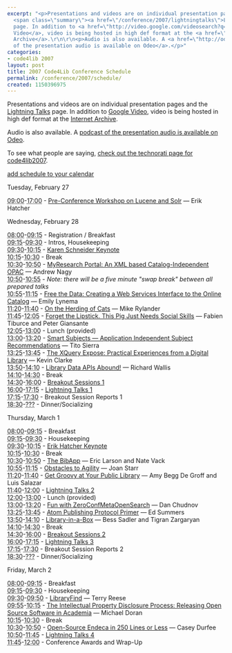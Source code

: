 ```yaml
---
excerpt: "<p>Presentations and videos are on individual presentation pages and the
  <span class=\"summary\"><a href=\"/conference/2007/lightningtalks\">Lightning Talks</a></span>
  page. In addition to <a href=\"http://video.google.com/videosearch?q=code4lib+2007&sitesearch=&start=0\">Google
  Video</a>, video is being hosted in high def format at the <a href=\"http://www.archive.org/search.php?query=code4lib%20AND%202007%20AND%20collection%3Aopensource_movies\">Internet
  Archive</a>.\r\n\r\n<p>Audio is also available. A <a href=\"http://odeo.com/channel/368053/view\">podcast
  of the presentation audio is available on Odeo</a>.</p>"
categories:
- code4lib 2007
layout: post
title: 2007 Code4Lib Conference Schedule
permalink: /conference/2007/schedule/
created: 1150396975
---
```

<p>Presentations and videos are on individual presentation pages and the <span class="summary"><a href="/conference/2007/lightningtalks">Lightning Talks</a></span> page. In addition to <a href="http://video.google.com/videosearch?q=code4lib+2007&sitesearch=&start=0">Google Video</a>, video is being hosted in high def format at the <a href="http://www.archive.org/search.php?query=code4lib%20AND%202007%20AND%20collection%3Aopensource_movies">Internet Archive</a>.

<p>Audio is also available. A <a href="http://odeo.com/channel/368053/view">podcast of the presentation audio is available on Odeo</a>.</p>

<p>To see what people are saying, <a href="http://technorati.com/posts/tag/code4lib2007">check out the technorati page for code4lib2007</a>.</p>

<p><a href="http://suda.co.uk/projects/X2V/get-vcal.php?uri=http://code4lib.org/conference/2007/schedule">add schedule to your calendar</a></p>


<p><span class="date">Tuesday, February 27</span></p>

<dl class="day">
<dt class="vevent" id="hcal2"><abbr class="dtstart" title="2007-02-27T09:00:00-05:00">09:00</abbr>-<abbr class="dtend" title="2007-02-27T017:00:00-05:00">17:00</abbr> - <span class="summary"><a href="/conference/2007/lucenesolr">Pre-Conference Workshop on Lucene and Solr</a> &#151; Erik Hatcher</span></dt>
</dl>

<p><span class="date">Wednesday, February 28</span></p>

<dl class="day">

<dt class="vevent" id="hcal1"><abbr class="dtstart" title="2007-02-28T08:00:00-05:00">08:00</abbr>-<abbr class="dtend" title="2007-02-28T09:15:00-05:00">09:15</abbr> - <span class="summary">Registration / Breakfast</span></dt>
<dt class="vevent" id="hcal2"><abbr class="dtstart" title="2007-02-28T09:15:00-05:00">09:15</abbr>-<abbr class="dtend" title="2007-02-28T09:30:00-05:00">09:30</abbr> - <span class="summary">Intros, Housekeeping</span></dt>

<dt class="vevent" id="hcal3"><abbr class="dtstart" title="2007-02-28T09:30:00-05:00">09:30</abbr>-<abbr class="dtend" title="2007-02-28T10:15:00-05:00">10:15</abbr> - <span class="summary"><a href="/conference/2007/schneider">Karen Schneider Keynote</a></span></dt>
<dt class="vevent" id="hcal4"><abbr class="dtstart" title="2007-02-28T10:15:00-05:00">10:15</abbr>-<abbr class="dtend" title="2007-02-28T10:30:00-05:00">10:30</abbr> - <span class="summary">Break</span></dt>

<dt class="vevent" id="hcal5"><abbr class="dtstart" title="2007-02-28T10:30:00-05:00">10:30</abbr>-<abbr class="dtend" title="2007-02-28T10:50:00-05:00">10:50</abbr> - <span class="summary"><a href="/conference/2007/nagy">MyResearch Portal: An XML based Catalog-Independent OPAC</a> &#151; Andrew Nagy</span></dt>


<dt class="vevent" id="hcal5"><abbr class="dtstart" title="2007-02-28T10:50:00-05:00">10:50</abbr>-<abbr class="dtend" title="2007-02-28T10:55:00-05:00">10:55</abbr><span class="summary"> - <i>Note: there will be a five minute "swap break" between all prepared talks</i></span></dt>

<dt class="vevent" id="hcal6"><abbr class="dtstart" title="2007-02-28T10:55:00-05:00">10:55</abbr>-<abbr class="dtend" title="2007-02-28T11:15:00-05:00">11:15</abbr> - <span class="summary"><a href="/conference/2007/lynema">Free the Data: Creating a Web Services Interface to the Online Catalog</a> &#151; Emily Lynema</span></dt>

<dt class="vevent" id="hcal7"><abbr class="dtstart" title="2007-02-28T11:20:00-05:00">11:20</abbr>-<abbr class="dtend" title="2007-02-28T11:40:00-05:00">11:40</abbr> - <span class="summary"><a href="/conference/2007/rylander">On the Herding of Cats</a> &#151; Mike Rylander</span></dt>

<dt class="vevent" id="hcal8"><abbr class="dtstart" title="2007-02-28T11:45:00-05:00">11:45</abbr>-<abbr class="dtend" title="2007-02-28T12:05:00-05:00">12:05</abbr> - <span class="summary"><a href="/conference/2007/tiburce">Forget the Lipstick. This Pig Just Needs Social Skills</a> &#151; Fabien Tiburce and Peter Giansante</span></dt>


<dt class="vevent" id="hcal9"><abbr class="dtstart" title="2007-02-28T12:05:00-05:00">12:05</abbr>-<abbr class="dtend" title="2007-02-28T13:00:00-05:00">13:00</abbr> - <span class="summary">Lunch (provided)</span></dt>

<dt class="vevent" id="hcal10"><abbr class="dtstart" title="2007-02-28T13:00:00-05:00">13:00</abbr>-<abbr class="dtend" title="2007-02-28T13:20:00-05:00">13:20</abbr> - <span class="summary"><a href="/conference/2007/sierra">Smart Subjects &#151; Application Independent Subject Recommendations</a> &#151; Tito Sierra</span></dt>

<dt class="vevent" id="hcal11"><abbr class="dtstart" title="2007-02-28T13:25:00-05:00">13:25</abbr>-<abbr class="dtend" title="2007-02-28T13:45:00-05:00">13:45</abbr> - <span class="summary"><a href="/conference/2007/clarke">The XQuery Expose: Practical Experiences from a Digital Library</a> &#151; Kevin Clarke</span></dt>

<dt class="vevent" id="hcal12"><abbr class="dtstart" title="2007-02-28T13:50:00-05:00">13:50</abbr>-<abbr class="dtend" title="2007-02-28T14:10:00-05:00">14:10</abbr> - <span class="summary"><a href="/conference/2007/wallis">Library Data APIs Abound!</a> &#151; Richard Wallis</span></dt>

<dt class="vevent" id="hcal13"><abbr class="dtstart" title="2007-02-28T14:10:00-05:00">14:10</abbr>-<abbr class="dtend" title="2007-02-28T14:30:00-05:00">14:30</abbr> - <span class="summary">Break</span></dt>

<dt class="vevent" id="hcal14"><abbr class="dtstart" title="2007-02-28T14:30:00-05:00">14:30</abbr>-<abbr class="dtend" title="2007-02-28T16:00:00-05:00">16:00</abbr> - <span class="summary"><a href="/conference/2007/breakouts">Breakout Sessions 1</a></span></dt>

<dt class="vevent" id="hcal16"><abbr class="dtstart" title="2007-02-28T16:00:00-05:00">16:00</abbr>-<abbr class="dtend" title="2007-02-28T17:15:00-05:00">17:15</abbr> - <span class="summary"><a href="/conference/2007/lightningtalks">Lightning Talks 1</a></span></dt>

<dt class="vevent" id="hcal17"><abbr class="dtstart" title="2007-02-28T17:15:00-05:00">17:15</abbr>-<abbr class="dtend" title="2007-02-28T17:30:00-05:00">17:30</abbr> - <span class="summary">Breakout Session Reports 1</span></dt>

<dt class="vevent" id="hcal18"><abbr class="dtstart" title="2007-02-28T18:30:00-05:00">18:30</abbr>-<abbr class="dtend" title="2007-02-28T21:00:00-05:00">???</abbr> - <span class="summary">Dinner/Socializing</span></dt>

</dl>

<p><span class="date">Thursday, March 1</span></p>

<dl class="day">

<dt class="vevent" id="hcal19"><abbr class="dtstart" title="2007-03-01T08:00:00-05:00">08:00</abbr>-<abbr class="dtend" title="2007-03-01T09:15:00-05:00">09:15</abbr> - <span class="summary">Breakfast</span></dt>

<dt class="vevent" id="hcal20"><abbr class="dtstart" title="2007-03-01T09:15:00-05:00">09:15</abbr>-<abbr class="dtend" title="2007-03-01T09:30:00-05:00">09:30</abbr> - <span class="summary">Housekeeping</span></dt>

<dt class="vevent" id="hcal21"><abbr class="dtstart" title="2007-03-01T09:30:00-05:00">09:30</abbr>-<abbr class="dtend" title="2007-03-01T10:15:00-05:00">10:15</abbr> - <span class="summary"><a href="/conference/2007/hatcher">Erik Hatcher Keynote</a></span></dt>

<dt class="vevent" id="hcal22"><abbr class="dtstart" title="2007-03-01T10:15:00-05:00">10:15</abbr>-<abbr class="dtend" title="2007-03-01T10:30:00-05:00">10:30</abbr> - <span class="summary">Break</span></dt>

<dt class="vevent" id="hcal23"><abbr class="dtstart" title="2007-03-01T10:30:00-05:00">10:30</abbr>-<abbr class="dtend" title="2007-03-01T10:50:00-05:00">10:50</abbr> - <span class="summary"><a href="/conference/2007/larson">The BibApp</a> &#151; Eric Larson and Nate Vack</span></dt>

<dt class="vevent" id="hcal24"><abbr class="dtstart" title="2007-03-01T10:55:00-05:00">10:55</abbr>-<abbr class="dtend" title="2007-03-01T11:15:00-05:00">11:15</abbr> - <span class="summary"><a href="/conference/2007/starr">Obstacles to Agility</a> &#151; Joan Starr</span></dt>

<dt class="vevent" id="hcal25"><abbr class="dtstart" title="2007-03-01T11:20:00-05:00">11:20</abbr>-<abbr class="dtend" title="2007-03-01T11:40:00-05:00">11:40</abbr> - <span class="summary"><a href="/conference/2007/degroff">Get Groovy at Your Public Library</a> &#151; Amy Begg De Groff and Luis Salazar</span></dt>

<dt class="vevent" id="hcal25"><abbr class="dtstart" title="2007-03-01T11:40:00-05:00">11:40</abbr>-<abbr class="dtend" title="2007-03-01T12:00:00-05:00">12:00</abbr> - <span class="summary"><a href="/conference/2007/lightningtalks">Lightning Talks 2</a></span></dt>

<dt class="vevent" id="hcal26"><abbr class="dtstart" title="2007-03-01T12:00:00-05:00">12:00</abbr>-<abbr class="dtend" title="2007-03-01T13:00:00-05:00">13:00</abbr> - <span class="summary">Lunch (provided)</span></dt>

<dt class="vevent" id="hcal27"><abbr class="dtstart" title="2007-03-01T13:00:00-05:00">13:00</abbr>-<abbr class="dtend" title="2007-03-01T13:20:00-05:00">13:20</abbr> - <span class="summary"><a href="/conference/2007/chudnov">Fun with ZeroConfMetaOpenSearch</a> &#151; Dan Chudnov</span></dt>

<dt class="vevent" id="hcal28"><abbr class="dtstart" title="2007-03-01T13:25:00-05:00">13:25</abbr>-<abbr class="dtend" title="2007-03-01T13:45:00-05:00">13:45</abbr> - <span class="summary"><a href="/conference/2007/summers">Atom Publishing Protocol Primer</a> &#151; Ed Summers</span></dt>

<dt class="vevent" id="hcal29"><abbr class="dtstart" title="2007-03-01T13:50:00-05:00">13:50</abbr>-<abbr class="dtend" title="2007-03-01T14:10:00-05:00">14:10</abbr> - <span class="summary"><a href="/conference/2007/sadler">Library-in-a-Box</a> &#151; Bess Sadler and Tigran Zargaryan</span></dt>

<dt class="vevent" id="hcal30"><abbr class="dtstart" title="2007-03-01T14:10:00-05:00">14:10</abbr>-<abbr class="dtend" title="2007-03-01T14:30:00-05:00">14:30</abbr> - <span class="summary">Break</span></dt>

<dt class="vevent" id="hcal31"><abbr class="dtstart" title="2007-03-01T14:30:00-05:00">14:30</abbr>-<abbr class="dtend" title="2007-03-01T16:00:00-05:00">16:00</abbr> - <span class="summary"><a href="/conference/2007/breakouts">Breakout Sessions 2</a></span></dt>

<dt class="vevent" id="hcal32"><abbr class="dtstart" title="2007-03-01T16:00:00-05:00">16:00</abbr>-<abbr class="dtend" title="2007-03-01T17:15:00-05:00">17:15</abbr> - <span class="summary"><a href="/conference/2007/lightningtalks">Lightning Talks 3</a></span></dt>

<dt class="vevent" id="hcal33"><abbr class="dtstart" title="2007-03-01T17:15:00-05:00">17:15</abbr>-<abbr class="dtend" title="2007-03-01T17:30:00-05:00">17:30</abbr> - <span class="summary">Breakout Session Reports 2</span></dt>

<dt class="vevent" id="hcal34"><abbr class="dtstart" title="2007-03-01T18:30:00-05:00">18:30</abbr>-<abbr class="dtend" title="2007-03-01T21:00:00-05:00">???</abbr> - <span class="summary">Dinner/Socializing</span></dt>
</dl>

<p><span class="date">Friday, March 2</span></p>

<dl class="day">

<dt class="vevent" id="hcal35"><abbr class="dtstart" title="2007-03-02T08:00:00-05:00">08:00</abbr>-<abbr class="dtend" title="2007-03-02T09:15:00-05:00">09:15</abbr> - <span class="summary">Breakfast</span></dt>

<dt class="vevent" id="hcal36"><abbr class="dtstart" title="2007-03-02T09:15:00-05:00">09:15</abbr>-<abbr class="dtend" title="2007-03-02T09:30:00-05:00">09:30</abbr> - <span class="summary">Housekeeping</span></dt>

<dt class="vevent" id="hcal37"><abbr class="dtstart" title="2007-03-02T09:30:00-05:00">09:30</abbr>-<abbr class="dtend" title="2007-03-02T09:50:00-05:00">09:50</abbr> - <span class="summary"><a href="/conference/2007/reese">LibraryFind</a> &#151; Terry Reese</span></dt>

<dt class="vevent" id="hcal38"><abbr class="dtstart" title="2007-03-02T09:55:00-05:00">09:55</abbr>-<abbr class="dtend" title="2007-03-02T10:15:00-05:00">10:15</abbr> - <span class="summary"><a href="/conference/2007/doran">The Intellectual Property Disclosure Process: Releasing Open Source Software in Academia</a> &#151; Michael Doran</span></dt>

<dt class="vevent" id="hcal40"><abbr class="dtstart" title="2007-03-02T10:15:00-05:00">10:15</abbr>-<abbr class="dtend" title="2007-03-02T10:30:00-05:00">10:30</abbr> - <span class="summary">Break</span></dt>

<dt class="vevent" id="hcal39"><abbr class="dtstart" title="2007-03-02T10:30:00-05:00">10:30</abbr>-<abbr class="dtend" title="2007-03-02T10:50:00-05:00">10:50</abbr> - <span class="summary"><a href="/conference/2007/durfee">Open-Source Endeca in 250 Lines or Less</a> &#151; Casey Durfee</span></dt>

<dt class="vevent" id="hcal41"><abbr class="dtstart" title="2007-03-02T10:50:00-05:00">10:50</abbr>-<abbr class="dtend" title="2007-03-02T11:45:00-05:00">11:45</abbr> - <span class="summary"><a href="/conference/2007/lightningtalks">Lightning Talks 4</a></span></dt>

<dt class="vevent" id="hcal43"><abbr class="dtstart" title="2007-03-02T11:45:00-05:00">11:45</abbr>-<abbr class="dtend" title="2007-03-02T12:00:00-05:00">12:00</abbr> - <span class="summary">Conference Awards and Wrap-Up</span></dt>

</dl>
